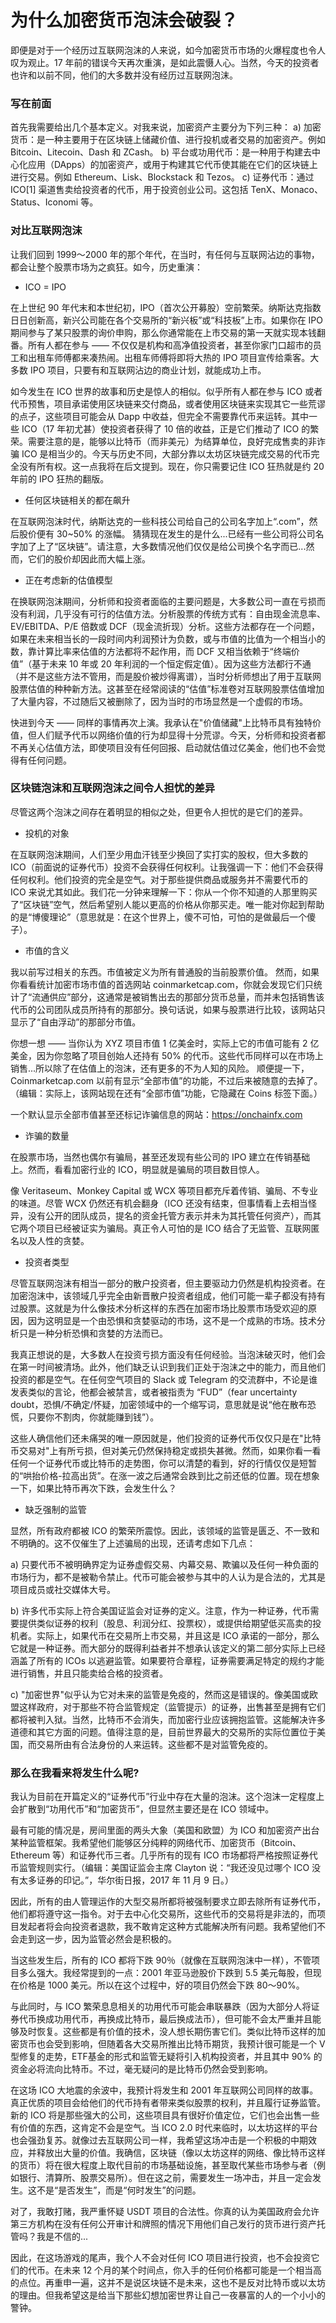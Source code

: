 # 为什么加密货币泡沫会破裂？

即便是对于一个经历过互联网泡沫的人来说，如今加密货币市场的火爆程度也令人叹为观止。17 年前的错误今天再次重演，是如此震慑人心。当然，今天的投资者也许和以前不同，他们的大多数并没有经历过互联网泡沫。

### 写在前面
首先我需要给出几个基本定义。对我来说，加密资产主要分为下列三种：
a) 加密货币：是一种主要用于在区块链上储藏价值、进行投机或者交易的加密资产。例如 Bitcoin、Litecoin、Dash 和 ZCash。
b) 平台或功用代币：是一种用于构建去中心化应用（DApps）的加密资产，或用于构建其它代币使其能在它们的区块链上进行交易。例如 Ethereum、Lisk、Blockstack 和 Tezos。
c) 证券代币：通过 ICO[1] 渠道售卖给投资者的代币，用于投资创业公司。这包括 TenX、Monaco、Status、Iconomi 等。

### 对比互联网泡沫
让我们回到 1999～2000 年的那个年代，在当时，有任何与互联网沾边的事物，都会让整个股票市场为之疯狂。如今，历史重演：

- ICO = IPO

在上世纪 90 年代末和本世纪初，IPO（首次公开募股）空前繁荣。纳斯达克指数日日创新高，新兴公司能在各个交易所的“新兴板”或“科技板”上市。如果你在 IPO 期间参与了某只股票的询价申购，那么你通常能在上市交易的第一天就实现本钱翻番。所有人都在参与 —— 不仅仅是机构和高净值投资者，甚至你家门口超市的员工和出租车师傅都来凑热闹。出租车师傅将即将大热的 IPO 项目宣传给乘客。大多数 IPO 项目，只要有和互联网沾边的商业计划，就能成功上市。

如今发生在 ICO 世界的故事和历史是惊人的相似。似乎所有人都在参与 ICO 或者代币预售，项目承诺使用区块链来交付商品，或者使用区块链来实现其它一些荒谬的点子，这些项目可能会从 Dapp 中收益，但完全不需要靠代币来运转。其中一些 ICO（17 年初尤甚）使投资者获得了 10 倍的收益，正是它们推动了 ICO 的繁荣。需要注意的是，能够以比特币（而非美元）为结算单位，良好完成售卖的非诈骗 ICO 是相当少的。今天与历史不同，大部分靠以太坊区块链完成交易的代币完全没有所有权。这一点我将在后文提到。现在，你只需要记住 ICO 狂热就是约 20 年前的 IPO 狂热的翻版。


- 任何区块链相关的都在飙升

在互联网泡沫时代，纳斯达克的一些科技公司给自己的公司名字加上“.com”，然后股价便有 30~50% 的涨幅。
猜猜现在发生的是什么...已经有一些公司将公司名字加了上了“区块链”。请注意，大多数情况他们仅仅是给公司换个名字而已...然而，它们的股价却因此而大幅上涨。

- 正在考虑新的估值模型

在换联网泡沫期间，分析师和投资者面临的主要问题是，大多数公司一直在亏损而没有利润，几乎没有可行的估值方法。分析股票的传统方式有：自由现金流息率、EV/EBITDA、P/E 倍数或 DCF（现金流折现）分析。这些方法都存在一个问题，如果在未来相当长的一段时间内利润预计为负数，或与市值的比值为一个相当小的数，靠计算比率来估值的方法都将不起作用，而 DCF 又相当依赖于“终端价值”（基于未来 10 年或 20 年利润的一个恒定假定值）。因为这些方法都行不通（并不是这些方法不管用，而是股价被炒得离谱），当时分析师想出了用于互联网股票估值的种种新方法。这甚至在经常阅读的“估值”标准卷对互联网股票估值增加了大量内容，不过随后又被删除了，因为当时的市场显然是一个虚假的市场。

快进到今天 —— 同样的事情再次上演。我承认在"价值储藏"上比特币具有独特价值，但人们赋予代币以网络价值的行为却显得十分荒谬。今天，分析师和投资者都不再关心估值方法，即使项目没有任何回报、启动就估值过亿美金，他们也不会觉得有任何问题。

### 区块链泡沫和互联网泡沫之间令人担忧的差异

尽管这两个泡沫之间存在着明显的相似之处，但更令人担忧的是它们的差异。

- 投机的对象

在互联网泡沫期间，人们至少用血汗钱至少换回了实打实的股权，但大多数的 ICO（前面说的证券代币）投资不会获得任何权利。让我强调一下：他们不会获得任何权利。他们投资的完全是空气。对于那些提供商品或服务并不需要代币的 ICO 来说尤其如此。我们花一分钟来理解一下：你从一个你不知道的人那里购买了“区块链”空气，然后希望别人能以更高的价格从你那买走。唯一能对你起到帮助的是“博傻理论”（意思就是：在这个世界上，傻不可怕，可怕的是做最后一个傻子）。

- 市值的含义

我以前写过相关的东西。市值被定义为所有普通股的当前股票价值。
然而，如果你看看统计加密市场市值的首选网站 coinmarketcap.com，你就会发现它们只统计了“流通供应”部分，这通常是被销售出去的那部分货币总量，而并未包括销售该代币的公司团队成员所持有的那部分。换句话说，如果与股票进行比较，该网站只显示了“自由浮动”的那部分市值。

你想一想 —— 当你认为 XYZ 项目市值 1 亿美金时，实际上它的市值可能有 2 亿美金，因为你忽略了项目创始人还持有 50% 的代币。这些代币同样可以在市场上销售...所以除了在估值上的泡沫，还有更多的不为人知的风险。
顺便提一下，Coinmarketcap.com 以前有显示“全部市值”的功能，不过后来被随意的去掉了。（编辑：实际上，该网站现在还有“全部市值”功能，它隐藏在 Coins 标签下面。）

一个默认显示全部市值甚至还标记诈骗信息的网站：https://onchainfx.com ‬


- 诈骗的数量

在股票市场，当然也偶尔有骗局，甚至还发现有些公司的 IPO 建立在传销基础上。然而，看看加密行业的 ICO，明显就是骗局的项目数目惊人。

像 Veritaseum、Monkey Capital 或 WCX 等项目都充斥着传销、骗局、不专业的味道。尽管 WCX 仍然还有机会翻身（ICO 还没有结束，但事情看上去相当怪异，没有公开的团队成员，提名的资金托管方表示并未为其托管任何资产），而其它两个项目已经被证实为骗局。真正令人可怕的是 ICO 结合了无监管、互联网匿名以及人性的贪婪。

- 投资者类型

尽管互联网泡沫有相当一部分的散户投资者，但主要驱动力仍然是机构投资者。在加密泡沫中，该领域几乎完全由新晋散户投资者组成，他们可能一辈子都没有持有过股票。这就是为什么像技术分析这样的东西在加密市场比股票市场受欢迎的原因，因为这明显是一个由恐惧和贪婪驱动的市场，这不是一个成熟的市场。技术分析只是一种分析恐惧和贪婪的方法而已。

我真正想说的是，大多数人在投资亏损方面没有任何经验。当泡沫破灭时，他们会在第一时间被清场。此外，他们缺乏认识到我们正处于泡沫之中的能力，而且他们投资的都是空气。在任何空气项目的 Slack 或 Telegram 的交流群中，不论是谁发表类似的言论，他都会被禁言，或者被指责为 “FUD”（fear uncertainty doubt，恐惧/不确定/怀疑，加密领域中的一个缩写词，意思就是说“他在散布恐慌，只要你不割肉，你就能赚到钱”）。

这些人确信他们还未痛哭的唯一原因就是，他们投资的证券代币仅仅只是在"比特币交易对"上有所亏损，但对美元仍然保持稳定或损失甚微。然而，如果你看一看任何一个证券代币或比特币的走势图，你可以清楚的看到，好的行情仅仅是短暂的“哄抬价格-拉高出货”。在涨一波之后通常会跌到比之前还低的位置。现在想象一下，如果比特币再次下跌，会发生什么？

- 缺乏强制的监管

显然，所有政府都被 ICO 的繁荣所震惊。因此，该领域的监管是匮乏、不一致和不明确的。这不仅催生了上述骗局的出现，还请考虑如下几点：

a) 只要代币不被明确界定为证券虚假交易、内幕交易、欺骗以及任何一种负面的市场行为，都不是被勒令禁止。代币可能会被参与其中的人认为是合法的，尤其是项目成员或社交媒体大号。

b) 许多代币实际上符合美国证监会对证券的定义。注意，作为一种证券，代币需要提供类似证券的权利（股息、利润分红、投票权），或提供给期望低买高卖的投机者。实际上，如果代币在交易所上市交易，并且这是 ICO 承诺的一部分，那么它就是一种证券。而大部分的既得利益者并不想承认该定义的第二部分实际上已经涵盖了所有的 ICOs 以逃避监管。如果要符合章程，证券需要满足特定的规约才能进行销售，并且只能卖给合格的投资者。

c) "加密世界"似乎认为它对未来的监管是免疫的，然而这是错误的。像美国或欧盟这样政府，对于那些不符合监管规定（监管提示）的证券，出售甚至是拥有它们都将被判入狱。当然，比特币不会消失，而加密行业应该拥抱监管。这能解决许多道德和其它方面的问题。值得注意的是，目前世界最大的交易所的实际位置位于美国，而交易所由有合法身份的人来运转。这些都不是对监管免疫的。

### 那么在我看来将发生什么呢?
我认为目前在开篇定义的“证券代币”行业中存在大量的泡沫。这个泡沫一定程度上会扩散到“功用代币”和“加密货币”，但显然主要还是在 ICO 领域中。

最有可能的情况是，房间里面的两头大象（美国和欧盟）为 ICO 和加密资产出台某种监管框架。我希望他们能够区分纯粹的网络代币、加密货币（Bitcoin、Ethereum 等）和证券代币三者。几乎所有的现有 ICO 市场都将严格按照证券代币监管规则实行。（编辑：美国证监会主席 Clayton 说：“我还没见过哪个 ICO 没有太多证券的印记。”，华尔街日报，2017 年 11 月 9 日。）

因此，所有的由人管理运作的大型交易所都将被强制要求立即去除所有证券代币，他们都将遵守这一指令。对于去中心化交易所，这些代币的交易将是非法的，而项目发起者将会向投资者退款，我不敢肯定这种方式能解决所有问题。我希望他们不会走到这一步，因为监管必然会是积极的。

当这些发生后，所有的 ICO 都将下跌 90％（就像在互联网泡沫中一样），不管项目多么强大。我经常提到的一点：2001 年亚马逊股价下跌到 5.5 美元每股，但现在价格是 1000 美元。所以在这个过程中，好的项目仍然会下跌 80～90%。

与此同时，与 ICO 繁荣息息相关的功用代币可能会串联暴跌（因为大部分人将证券代币换成功用代币，再换成比特币，最后换成法币），但可能不会太严重并且能够及时恢复。这些都是有价值的技术，没人想长期伤害它们。类似比特币这样的加密货币也会受到影响，但随着各大交易所推出比特币期货，我预计很可能是一个 V 型修复的走势，ETF基金的形式和监管无疑将引入机构投资者，并且其中 90% 的资金必将流向比特币。不过，毫无疑问的是比特币仍然会受到影响。

在这场 ICO 大地震的余波中，我预计将发生和 2001 年互联网公司同样的故事。真正优质的项目会给他们的代币持有者带来类似股票的权利，并且履行证券监管。新的 ICO 将是那些强大的公司，这些项目具有很好价值定位，它们也会出售一些有价值的东西，这肯定不会是空气。当 ICO 2.0 时代来临时，以太坊这样的平台也会强劲复苏。就像过去互联网公司一样，我希望这场冲击是一个积极的中期效应，并释放出大量的价值。我确信，区块链（像以太坊这样的网络、像比特币这样的货币）将在很大程度上取代目前的市场基础设施，甚至取代某些市场参与者（例如银行、清算所、股票交易所）。但在这之前，需要发生一场冲击，并且一定会发生。这不是“是否发生”，而是“何时发生”的问题。

对了，我敢打赌，我严重怀疑 USDT 项目的合法性。你真的认为美国政府会允许第三方机构在没有任何公开审计和牌照的情况下用他们自己发行的货币进行资产托管吗？我是不信的...

因此，在这场游戏的尾声，我个人不会对任何 ICO 项目进行投资，也不会投资它们的代币。在未来 12 个月的某个时间点，你入手的任何价格都可能是一个相当高的点位。再重申一遍，这并不是说区块链不是未来，这也不是反对比特币或以太坊的理由。但我希望这是给当下那些幻想加密世界让自己一夜暴富的人的一个小小的警钟。

